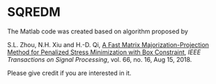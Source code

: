 # SQREDM

The Matlab code was created based on algorithm proposed by

S.L. Zhou, N.H. Xiu and H.-D. Qi, [A Fast Matrix Majorization-Projection Method for Penalized Stress Minimization with Box Constraint](https://ieeexplore.ieee.org/stamp/stamp.jsp?arnumber=8399531), *IEEE Transactions on Signal Processing*, vol. 66, no. 16, Aug 15, 2018.

Please give credit if you are interested in it.
